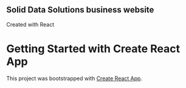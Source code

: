 ## Solid Data Solutions business website 
Created with React



# Getting Started with Create React App

This project was bootstrapped with [Create React App](https://github.com/facebook/create-react-app).
